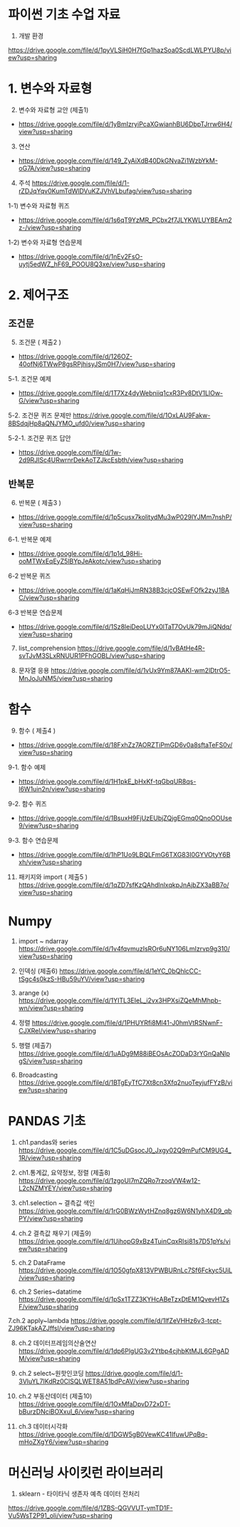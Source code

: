 # 파이썬 기초 수업 자료 

1. 개발 환경 

https://drive.google.com/file/d/1pyVLSiH0H7fGp1hazSoa0ScdLWLPYU8p/view?usp=sharing

# 1. 변수와 자료형 

2. 변수와 자료형 교안 (제출1)
* https://drive.google.com/file/d/1yBmIzryiPcaXGwianhBU6DbpTJrrw6H4/view?usp=sharing

3. 연산
* https://drive.google.com/file/d/149_ZyAiXdB40DkGNvaZi1WzbYkM-oG7A/view?usp=sharing

4. 주석
https://drive.google.com/file/d/1-rZDJqYqv0KumTdWlDVuKZJVhVLbufag/view?usp=sharing

1-1) 변수와 자료형 퀴즈 
* https://drive.google.com/file/d/1s6qT9YzMR_PCbx2f7JLYKWLUYBEAm2z-/view?usp=sharing

1-2) 변수와 자료형 연습문제 
* https://drive.google.com/file/d/1nEv2FsO-uytj5edWZ_hF69_POOU8Q3xe/view?usp=sharing

# 2. 제어구조 

## 조건문

5. 조건문 ( 제출2 ) 
* https://drive.google.com/file/d/126OZ-40ofNj6TWwP8gsRPjhisyJSm0H7/view?usp=sharing

5-1. 조건문 예제
* https://drive.google.com/file/d/1T7Xz4dyWebniiq1cxR3Pv8DtV1LlOw-G/view?usp=sharing

5-2. 조건문 퀴즈 문제만
https://drive.google.com/file/d/1OxLAU9Fakw-8BSdqjHp8aQNJYMO_ufd0/view?usp=sharing

5-2-1. 조건문 퀴즈 답안 
* https://drive.google.com/file/d/1w-2d9RJISc4URwrnrDekAoTZJkcEsbth/view?usp=sharing


## 반복문 

6. 반복문 ( 제출3 )
* https://drive.google.com/file/d/1p5cusx7kolitydMu3wP029lYJMm7nshP/view?usp=sharing

6-1. 반복문 예제 
* https://drive.google.com/file/d/1p1d_98Hi-ooMTWxEqEyZ5lBYpJeAkotc/view?usp=sharing

6-2 반복문 퀴즈 
* https://drive.google.com/file/d/1aKqHjJmRN38B3cjcOSEwFOfk2zyJ1BAC/view?usp=sharing

6-3 반복문 연습문제 
* https://drive.google.com/file/d/1Sz8leiDeoLUYx0lTaT7OvUk79mJiQNdq/view?usp=sharing

7. list_comprehension
https://drive.google.com/file/d/1vBAtHe4R-svTJvM3SLxRNUUR1PFhGOBL/view?usp=sharing

8. 문자열 응용
https://drive.google.com/file/d/1vUx9Ym87AAKI-wm2lDtrO5-MnJoJuNM5/view?usp=sharing

# 함수 

9.  함수 ( 제출4 )
* https://drive.google.com/file/d/18FxhZz7AORZTiPmGD6v0a8sftaTeFS0v/view?usp=sharing

9-1. 함수 예제 
* https://drive.google.com/file/d/1H1pkE_bHxKf-tqGbqUR8qs-l6W1uin2n/view?usp=sharing

9-2. 함수 퀴즈 
* https://drive.google.com/file/d/1BsuxH9FjUzEUbjZQjgEGmq0QnoOOUse9/view?usp=sharing

9-3. 함수 연습문제 
* https://drive.google.com/file/d/1hP1Uo9LBQLFmG6TXG83I0GYVOtyY6Bxh/view?usp=sharing


11. 패키지와 import ( 제출5 )
https://drive.google.com/file/d/1qZD7sfKzQAhdlnlxqkpJnAjbZX3aBB7o/view?usp=sharing


# Numpy 

1. import ~ ndarray 
https://drive.google.com/file/d/1v4fqvmuzIsROr6uNY106LmIzrvp9g310/view?usp=sharing

2. 인덱싱 (제출6) 
https://drive.google.com/file/d/1eYC_0bQhlcCC-tSgc4s0kzS-HBu59uYV/view?usp=sharing

3. arange (x) 
https://drive.google.com/file/d/1YITL3EIeL_i2vx3HPXsiZQeMhMhpb-wn/view?usp=sharing

4. 정렬
https://drive.google.com/file/d/1PHUYRfi8Ml41-J0hmVtRSNwnF-CJXRel/view?usp=sharing

6. 행렬 (제출7)
https://drive.google.com/file/d/1uADg9M88iBEOsAcZODaD3rYGnQaNlpgS/view?usp=sharing

6. Broadcasting
https://drive.google.com/file/d/1BTgEyTfC7Xt8cn3Xfq2nuoTeyjufFYzB/view?usp=sharing

# PANDAS 기초 

1. ch1.pandas와 series
https://drive.google.com/file/d/1C5uDGsocJ0_Jxgy02Q9mPufCM9UG4_1R/view?usp=sharing

2. ch1.통계값, 요약정보, 정렬 (제출8)
https://drive.google.com/file/d/1zgoUI7mZQRo7rzoqVW4w12-L2cNZMYEY/view?usp=sharing

3. ch1.selection ~ 결측값 색인
https://drive.google.com/file/d/1rG0BWzWytHZnq8gz6W6N1yhX4D9_qbPY/view?usp=sharing

4. ch.2 결측값 채우기 (제출9)
https://drive.google.com/file/d/1UihopG9xBz4TuinCqxRIsi81s7D51pYs/view?usp=sharing

5. ch.2 DataFrame
https://drive.google.com/file/d/1O50gfpX813VPWBURnLc7Sf6Fckyc5UiL/view?usp=sharing

6. ch.2 Series~datatime
https://drive.google.com/file/d/1pSx1TZZ3KYHcABeTzxDtEM1QvevH1ZsF/view?usp=sharing

7.ch.2 apply~lambda
https://drive.google.com/file/d/1lfZeVHHz6v3-tcpt-ZJ96KTakAZJffsl/view?usp=sharing

8. ch.2 데이터프레임의산술연산
https://drive.google.com/file/d/1dp6PlgUG3v2Ytbp4cjhbKtMJL6GPgADM/view?usp=sharing

9. ch.2 select~원핫인코딩
https://drive.google.com/file/d/1-3VluYL7IKdRz0ClSQLWET8A51bdPcAV/view?usp=sharing

10. ch.2 부동산데이터 (제출10) 
https://drive.google.com/file/d/1OxMfaDpvD72xDT-bBurzDNciBOXxuI_6/view?usp=sharing

11. ch.3 데이터시각화
https://drive.google.com/file/d/1DGW5gB0VewKC41IfuwUPqBq-mHoZXgY6/view?usp=sharing

# 머신러닝 사이킷런 라이브러리 

1. sklearn - 타이타닉 생존자 예측 데이터 전처리 

https://drive.google.com/file/d/1ZBS-QGVVUT-ymTD1F-Vu5WsT2P91_oli/view?usp=sharing



